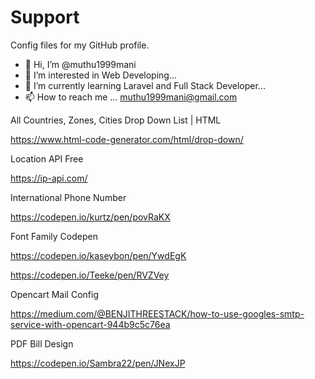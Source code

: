 # Support
Config files for my GitHub profile.

- 👋 Hi, I’m @muthu1999mani
- 👀 I’m interested in Web Developing...
- 🌱 I’m currently learning Laravel and Full Stack Developer...
- 📫 How to reach me ... muthu1999mani@gmail.com


All Countries, Zones, Cities Drop Down List | HTML

https://www.html-code-generator.com/html/drop-down/


Location API Free

https://ip-api.com/


International Phone Number

https://codepen.io/kurtz/pen/povRaKX


Font Family Codepen

https://codepen.io/kaseybon/pen/YwdEgK

https://codepen.io/Teeke/pen/RVZVey


Opencart Mail Config

https://medium.com/@BENJITHREESTACK/how-to-use-googles-smtp-service-with-opencart-944b9c5c76ea


PDF Bill Design

https://codepen.io/Sambra22/pen/JNexJP
